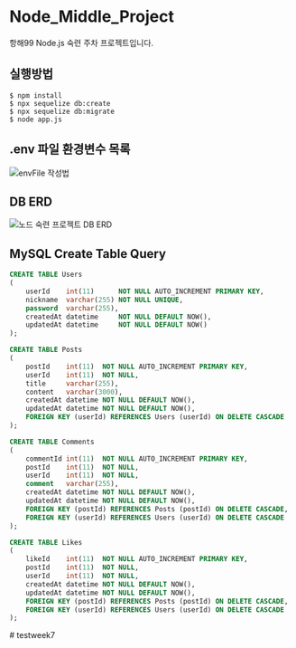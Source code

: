 # Node_Middle_Project
항해99 Node.js 숙련 주차 프로젝트입니다.

## 실행방법
``` shell
$ npm install
$ npx sequelize db:create
$ npx sequelize db:migrate
$ node app.js
```

## .env 파일 환경변수 목록
![envFile 작성법](https://user-images.githubusercontent.com/49636918/136246255-30d194a8-8265-41a2-b917-af5eeac2c9f8.png)  



## DB ERD
![노드 숙련 프로젝트 DB ERD](https://user-images.githubusercontent.com/49636918/180710072-d6ca53ac-617a-4e4d-a171-636824c4bf07.png)


## MySQL Create Table Query
``` sql
CREATE TABLE Users
(
    userId    int(11)      NOT NULL AUTO_INCREMENT PRIMARY KEY,
    nickname  varchar(255) NOT NULL UNIQUE,
    password  varchar(255),
    createdAt datetime     NOT NULL DEFAULT NOW(),
    updatedAt datetime     NOT NULL DEFAULT NOW()
);

CREATE TABLE Posts
(
    postId    int(11)  NOT NULL AUTO_INCREMENT PRIMARY KEY,
    userId    int(11)  NOT NULL,
    title     varchar(255),
    content   varchar(3000),
    createdAt datetime NOT NULL DEFAULT NOW(),
    updatedAt datetime NOT NULL DEFAULT NOW(),
    FOREIGN KEY (userId) REFERENCES Users (userId) ON DELETE CASCADE
);

CREATE TABLE Comments
(
    commentId int(11)  NOT NULL AUTO_INCREMENT PRIMARY KEY,
    postId    int(11)  NOT NULL,
    userId    int(11)  NOT NULL,
    comment   varchar(255),
    createdAt datetime NOT NULL DEFAULT NOW(),
    updatedAt datetime NOT NULL DEFAULT NOW(),
    FOREIGN KEY (postId) REFERENCES Posts (postId) ON DELETE CASCADE,
    FOREIGN KEY (userId) REFERENCES Users (userId) ON DELETE CASCADE
);

CREATE TABLE Likes
(
    likeId    int(11)  NOT NULL AUTO_INCREMENT PRIMARY KEY,
    postId    int(11)  NOT NULL,
    userId    int(11)  NOT NULL,
    createdAt datetime NOT NULL DEFAULT NOW(),
    updatedAt datetime NOT NULL DEFAULT NOW(),
    FOREIGN KEY (postId) REFERENCES Posts (postId) ON DELETE CASCADE,
    FOREIGN KEY (userId) REFERENCES Users (userId) ON DELETE CASCADE
);
```
#   t e s t w e e k 7  
 